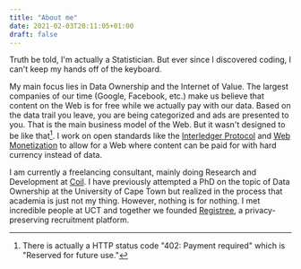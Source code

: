 ```yaml
---
title: "About me"
date: 2021-02-03T20:11:05+01:00
draft: false
---
```


Truth be told, I'm actually a Statistician. But ever since I discovered coding, I can't keep my hands off of the keyboard.

My main focus lies in Data Ownership and the Internet of Value. The largest companies of our time (Google, Facebook, etc.) make us believe that content on the Web is for free while we actually pay with our data. Based on the data trail you leave, you are being categorized and ads are presented to you. That is the main business model of the Web. But it wasn't designed to be like that[^1]. I work on open standards like the [Interledger Protocol](https://interledger.org) and [Web Monetization](https://webmonetization.org) to allow for a Web where content can be paid for with hard currency instead of data.

I am currently a freelancing consultant, mainly doing Research and Development at [Coil](https://coil.com). I have previously attempted a PhD on the topic of Data Ownership at the University of Cape Town but realized in the process that academia is just not my thing. However, nothing is for nothing. I met incredible people at UCT and together we founded [Registree](https://registree.io), a privacy-preserving recruitment platform. 

[^1]: There is actually a HTTP status code "402: Payment required" which is "Reserved for future use."